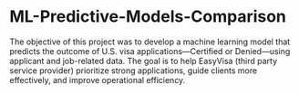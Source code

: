 # ML-Predictive-Models-Comparison
The objective of this project was to develop a machine learning model that predicts the outcome of U.S. visa applications—Certified or Denied—using applicant and job-related data. The goal is to help EasyVisa (third party service provider) prioritize strong applications, guide clients more effectively, and improve operational efficiency.
